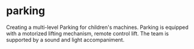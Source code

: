# parking
Creating a multi-level Parking for children's machines. Parking is equipped with a motorized lifting mechanism, remote control lift. The team is supported by a sound and light accompaniment.
